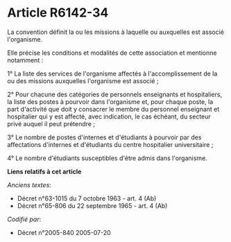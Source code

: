 # Article R6142-34

La convention définit la ou les missions à laquelle ou auxquelles est associé l'organisme.

Elle précise les conditions et modalités de cette association et mentionne notamment :

1° La liste des services de l'organisme affectés à l'accomplissement de la ou des missions auxquelles l'organisme est
associé ;

2° Pour chacune des catégories de personnels enseignants et hospitaliers, la liste des postes à pourvoir dans l'organisme et,
pour chaque poste, la part d'activité que doit y consacrer le membre du personnel enseignant et hospitalier qui y est
affecté, avec indication, le cas échéant, du secteur privé auquel il peut prétendre ;

3° Le nombre de postes d'internes et d'étudiants à pourvoir par des affectations d'internes et d'étudiants du centre
hospitalier universitaire ;

4° Le nombre d'étudiants susceptibles d'être admis dans l'organisme.

**Liens relatifs à cet article**

_Anciens textes_:

  - Décret n°63-1015 du 7 octobre 1963 - art. 4 (Ab)
  - Décret n°65-806 du 22 septembre 1965 - art. 4 (Ab)

_Codifié par_:

  - Décret n°2005-840 2005-07-20
